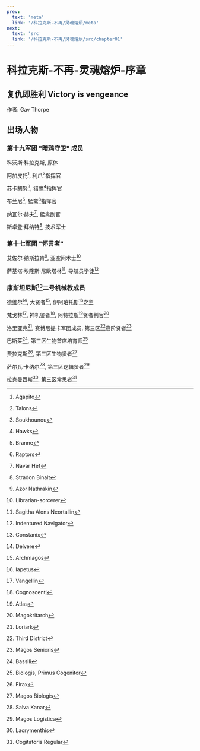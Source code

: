 ```yaml
---
prev:
  text: 'meta'
  link: '/科拉克斯-不再/灵魂熔炉/meta'
next:
  text: 'src'
  link: '/科拉克斯-不再/灵魂熔炉/src/chapter01'
---
```


# 科拉克斯-不再-灵魂熔炉-序章

## 复仇即胜利 Victory is vengeance

作者: Gav Thorpe

## 出场人物

### 第十九军团 "暗鸦守卫" 成员

科沃斯·科拉克斯, 原体

阿加皮托[^1], 利爪[^2]指挥官

苏卡胡努[^3], 猎鹰[^4]指挥官

布兰尼[^5], 猛禽[^6]指挥官

纳瓦尔·赫夫[^7], 猛禽副官

斯卓登·拜纳特[^8], 技术军士

### 第十七军团 "怀言者"

艾佐尔·纳斯拉肯[^9], 亚空间术士[^10]

萨基塔·埃隆斯·尼欧塔林[^11], 导航员学徒[^12]

### 康斯坦尼斯[^13]二号机械教成员

德维尔[^14], 大贤者[^15], 伊阿珀托斯[^16]之主

梵戈林[^17], 神机鉴者[^18], 阿特拉斯[^19]贤者判官[^20]

洛里亚克[^21], 赛博尼提卡军团成员, 第三区[^22]高阶贤者[^23]

巴斯莱[^24], 第三区生物首席培育师[^25]

费拉克斯[^26], 第三区生物贤者[^27]

萨尔瓦·卡纳尔[^28], 第三区逻辑贤者[^29]

拉克曼西斯[^30], 第三区常思者[^31]


[^1]: Agapito

[^2]: Talons

[^3]: Soukhounou

[^4]: Hawks

[^5]: Branne

[^6]: Raptors

[^7]: Navar Hef

[^8]: Stradon Binalt

[^9]: Azor Nathrakin

[^10]: Librarian-sorcerer

[^11]: Sagitha Alons Neortallin

[^12]: Indentured Navigator

[^13]: Constanix 

[^14]: Delvere

[^15]: Archmagos

[^16]: Iapetus

[^17]: Vangellin

[^18]: Cognoscenti

[^19]: Atlas

[^20]: Magokritarch

[^21]: Loriark

[^22]: Third District

[^23]: Magos Senioris

[^24]: Bassili

[^25]: Biologis, Primus Cogenitor

[^26]: Firax

[^27]: Magos Biologis

[^28]: Salva Kanar

[^29]: Magos Logistica

[^30]: Lacrymenthis

[^31]: Cogitatoris Regular

